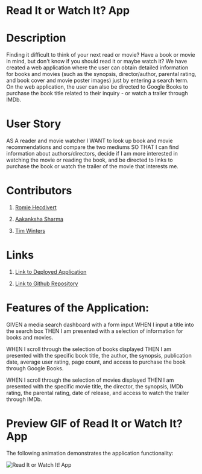# Read It or Watch It? App

# Description

Finding it difficult to think of your next read or movie? Have a book or movie in mind, but don't know if you should read it or maybe watch it? We have created a web application where the user can obtain detailed information for books and movies (such as the synopsis, director/author, parental rating, and book cover and movie poster images) just by entering a search term. On the web application, the user can also be directed to Google Books to purchase the book title related to their inquiry - or watch a trailer through IMDb.

# User Story

AS A reader and movie watcher
I WANT to look up book and movie recommendations and compare the two mediums
SO THAT I can find information about authors/directors, decide if I am more interested in watching the movie or reading the book, and be directed to links to purchase the book or watch the trailer of the movie that interests me.

# Contributors

1. [Romie Hecdivert](https://github.com/rh9891)

2. [Aakanksha Sharma](https://github.com/asharma1398)

3. [Tim Winters](https://github.com/erasersleeve)

# Links

1. [Link to Deployed Application](https://erasersleeve.github.io/Multimedia-Search-Engine/)

2. [Link to Github Repository](https://github.com/erasersleeve/Multimedia-Search-Engine/)

# Features of the Application:

GIVEN a media search dashboard with a form input
WHEN I input a title into the search box
THEN I am presented with a selection of information for books and movies.

WHEN I scroll through the selection of books displayed
THEN I am presented with the specific book title, the author, the synopsis, publication date, average user rating, page count, and access to purchase the book through Google Books.

WHEN I scroll through the selection of movies displayed
THEN I am presented with the specific movie title, the director, the synopsis, IMDb rating, the parental rating, date of release, and access to watch the trailer through IMDb.

# Preview GIF of Read It or Watch It? App

The following animation demonstrates the application functionality:

![Read It or Watch It! App](https://github.com/erasersleeve/Multimedia-Search-Engine/blob/master/assets/Read%20It%20or%20Watch%20It.gif)